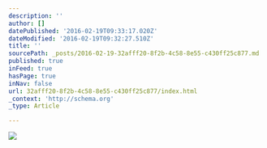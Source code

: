 ```yaml
---
description: ''
author: []
datePublished: '2016-02-19T09:33:17.020Z'
dateModified: '2016-02-19T09:32:27.510Z'
title: ''
sourcePath: _posts/2016-02-19-32afff20-8f2b-4c58-8e55-c430ff25c877.md
published: true
inFeed: true
hasPage: true
inNav: false
url: 32afff20-8f2b-4c58-8e55-c430ff25c877/index.html
_context: 'http://schema.org'
_type: Article

---
```

![](https://the-grid-user-content.s3-us-west-2.amazonaws.com/9124d75a-e31d-4f3f-b12b-e8e6b2f89d93.png)